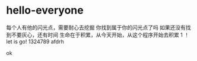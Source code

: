 # hello-everyone
每个人有他的闪光点，需要耐心去挖掘
你找到属于你的闪光点了吗
如果还没有找到不要灰心，还有时间
生命在于积累，从今天开始，从这个程序开始去积累
1
！
let is go!
1324789
afdrh


ok
